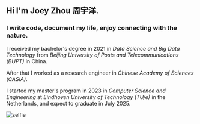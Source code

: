 ## Hi I'm Joey Zhou 周宇洋.
### I write code, document my life, enjoy connecting with the nature.

I received my bachelor's degree in 2021 in *Data Science and Big Data Technology* from *Beijing University of Posts and Telecommunications (BUPT)* in China.

After that I worked as a research engineer in *Chinese Academy of Sciences (CASIA)*.

I started my master's program in 2023 in *Computer Science and Engineering* at *Eindhoven University of Technology (TU/e)* in the Netherlands, and expect to graduate in July 2025.

![selfie](https://imgurlcrcz.oss-cn-hangzhou.aliyuncs.com/img/WhatsApp%20Image%202024-08-29%20at%2000.30.00.jpeg)


